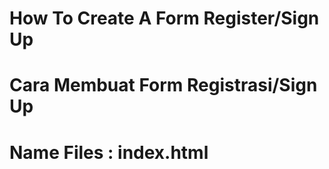 # How To Create A Form Register/Sign Up
# Cara Membuat Form Registrasi/Sign Up

# Name Files : index.html
